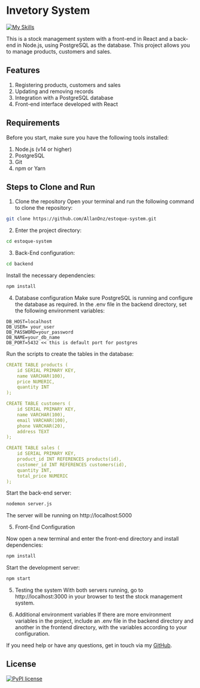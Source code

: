 # Invetory System

[![My Skills](https://skillicons.dev/icons?i=nodejs,react,postgres,git)](https://skillicons.dev)

This is a stock management system with a front-end in React and a back-end in Node.js, using PostgreSQL as the database. This project allows you to manage products, customers and sales.

## Features
1. Registering products, customers and sales
2. Updating and removing records
3. Integration with a PostgreSQL database
4. Front-end interface developed with React

## Requirements
Before you start, make sure you have the following tools installed:

1. Node.js (v14 or higher)
2. PostgreSQL
3. Git
4. npm or Yarn

## Steps to Clone and Run
1. Clone the repository
Open your terminal and run the following command to clone the repository:

```bash
git clone https://github.com/AllanDnz/estoque-system.git
```

2. Enter the project directory:

``` bash
cd estoque-system
```
3. Back-End configuration:

``` bash
cd backend
```
Install the necessary dependencies:

``` bash
npm install
```
4. Database configuration
Make sure PostgreSQL is running and configure the database as required. In the .env file in the backend directory, set the following environment variables:

``` 
DB_HOST=localhost
DB_USER= your_user
DB_PASSWORD=your_password
DB_NAME=your_db_name
DB_PORT=5432 << this is default port for postgres
```
Run the scripts to create the tables in the database:

```yaml
CREATE TABLE products (
    id SERIAL PRIMARY KEY,
    name VARCHAR(100),
    price NUMERIC,
    quantity INT
);

CREATE TABLE customers (
    id SERIAL PRIMARY KEY,
    name VARCHAR(100),
    email VARCHAR(100),
    phone VARCHAR(20),
    address TEXT
);

CREATE TABLE sales (
    id SERIAL PRIMARY KEY,
    product_id INT REFERENCES products(id),
    customer_id INT REFERENCES customers(id),
    quantity INT,
    total_price NUMERIC
);

```
Start the back-end server:
```bash
nodemon server.js
```
The server will be running on http://localhost:5000

5. Front-End Configuration

Now open a new terminal and enter the front-end directory and install dependencies:

```bash
npm install
```
Start the development server:
```bash
npm start
```
5. Testing the system
With both servers running, go to http://localhost:3000 in your browser to test the stock management system.

6. Additional environment variables
If there are more environment variables in the project, include an .env file in the backend directory and another in the frontend directory, with the variables according to your configuration.

If you need help or have any questions, get in touch via my [GitHub](https://github.com/AllanDnz).

## License

[![PyPI license](https://img.shields.io/pypi/l/ansicolortags.svg)](https://pypi.python.org/pypi/ansicolortags/)
